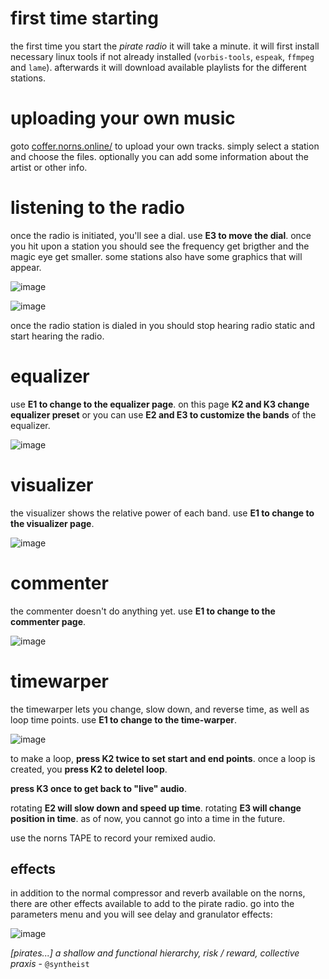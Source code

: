 # first time starting

the first time you start the *pirate radio* it will take a minute. it will first install necessary linux tools if not already installed (`vorbis-tools`, `espeak`, `ffmpeg` and `lame`). afterwards it will download available playlists for the different stations.

# uploading your own music

goto [coffer.norns.online/](https://coffer.norns.online/) to upload your own tracks. simply select a station and choose the files. optionally you can add some information about the artist or other info.

# listening to the radio

once the radio is initiated, you'll see a dial. use **E3 to move the dial**. once you hit upon a station you should see the frequency get brigther and the magic eye get smaller. some stations also have some graphics that will appear.

![image](https://user-images.githubusercontent.com/6550035/146977370-3edbabcc-19d9-4bdc-8f60-975a195ed582.png)

![image](https://user-images.githubusercontent.com/6550035/146977129-67f6be4a-2723-4859-baac-4028fd221a62.png)

once the radio station is dialed in you should stop hearing radio static and start hearing the radio. 

# equalizer

use **E1 to change to the equalizer page**. on this page **K2 and K3 change equalizer preset** or you can use **E2 and E3 to customize the bands** of the equalizer.

![image](https://user-images.githubusercontent.com/6550035/146977701-71f3a645-10c0-4bc4-a71f-43dbfb585863.png)

# visualizer

the visualizer shows the relative power of each band. use **E1 to change to the visualizer page**.

![image](https://user-images.githubusercontent.com/6550035/146977835-8c8f11d7-ee18-4af9-a423-ab20bde89016.png)

# commenter

the commenter doesn't do anything yet. use **E1 to change to the commenter page**.

![image](https://user-images.githubusercontent.com/6550035/146977995-44e798f1-18d9-484b-a6f7-b7185691b64f.png)

# timewarper

the timewarper lets you change, slow down, and reverse time, as well as loop time points. use **E1 to change to the time-warper**. 

![image](https://user-images.githubusercontent.com/6550035/146978108-1ebdf958-bafe-42b3-af1a-19defbe69ff5.png)

to make a loop, **press K2 twice to set start and end points**. once a loop is created, you **press K2 to deletel loop**. 

**press K3 once to get back to "live" audio**.

rotating **E2 will slow down and speed up time**. rotating **E3 will change position in time**. as of now, you cannot go into a time in the future.

use the norns TAPE to record your remixed audio.

## effects

in addition to the normal compressor and reverb available on the norns, there are other effects available to add to the pirate radio. go into the parameters menu and you will see delay and granulator effects:

![image](https://user-images.githubusercontent.com/6550035/146978638-4cf5afc0-648b-4e48-b731-c3d1db2998bf.png)

*[pirates...] a shallow and functional hierarchy, risk / reward, collective praxis* - `@syntheist`
